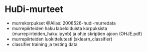 # HuDi-murteet

- murrekorpukset @Allas: 2008526-hudi-murredata
- murrepiirteiden haku labeloiduista korpuksista (murrepiirteiden_haku.ipynb) ja ohje skriptien ajoon (OHJE.pdf)
- murrepiirteiden luokittelutesti (sklearn_classifier)
- classifier training ja testing data
